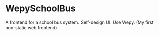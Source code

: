 # WepySchoolBus
A frontend for a school bus system. 
Self-design UI.
Use Wepy.
(My first non-static web frontend)
